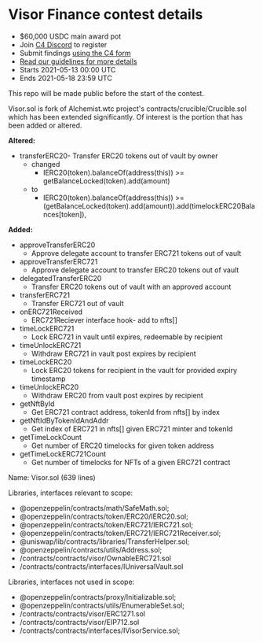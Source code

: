# Visor Finance contest details
- $60,000 USDC main award pot
- Join [C4 Discord](https://discord.gg/EY5dvm3evD) to register
- Submit findings [using the C4 form](https://c4-TBD.netlify.app/)
- [Read our guidelines for more details](https://code423n4.com/compete)
- Starts 2021-05-13 00:00 UTC
- Ends 2021-05-18 23:59 UTC

This repo will be made public before the start of the contest.

Visor.sol is fork of Alchemist.wtc project's contracts/crucible/Crucible.sol which has been extended significantly.
  Of interest is the portion that has been added or altered.

**Altered:**
- transferERC20- Transfer ERC20 tokens out of vault by owner
  - changed 
    - IERC20(token).balanceOf(address(this)) >= getBalanceLocked(token).add(amount)
  - to 
    - IERC20(token).balanceOf(address(this)) >= (getBalanceLocked(token).add(amount)).add(timelockERC20Balances[token]),

**Added:**
- approveTransferERC20
  - Approve delegate account to transfer ERC721 tokens out of vault
- approveTransferERC721
  - Approve delegate account to transfer ERC20 tokens out of vault
- delegatedTransferERC20
  - Transfer ERC20 tokens out of vault with an approved account
- transferERC721
  - Transfer ERC721 out of vault
- onERC721Received
  - ERC721Reciever interface hook- add to nfts[] 
- timeLockERC721
  - Lock ERC721 in vault until expires, redeemable by recipient
- timeUnlockERC721
  - Withdraw ERC721 in vault post expires by recipient
- timeLockERC20
  - Lock ERC20 tokens for recipient in the vault for provided expiry timestamp 
- timeUnlockERC20
  - Withdraw ERC20 from vault post expires by recipient
- getNftById
  - Get ERC721 contract address, tokenId from nfts[] by index
- getNftIdByTokenIdAndAddr
  - Get index of ERC721 in nfts[] given ERC721 minter and tokenId
- getTimeLockCount
  - Get number of ERC20 timelocks for given token address
- getTimeLockERC721Count
  - Get number of timelocks for NFTs of a given ERC721 contract

Name:
Visor.sol (639 lines)

Libraries, interfaces relevant to scope:

- @openzeppelin/contracts/math/SafeMath.sol;
- @openzeppelin/contracts/token/ERC20/IERC20.sol;
- @openzeppelin/contracts/token/ERC721/IERC721.sol;
- @openzeppelin/contracts/token/ERC721/IERC721Receiver.sol;
- @uniswap/lib/contracts/libraries/TransferHelper.sol;
- @openzeppelin/contracts/utils/Address.sol;
- /contracts/contracts/visor/OwnableERC721.sol
- /contracts/contracts/interfaces/IUniversalVault.sol

Libraries, interfaces not used in scope:

- @openzeppelin/contracts/proxy/Initializable.sol;
- @openzeppelin/contracts/utils/EnumerableSet.sol;
- /contracts/contracts/visor/ERC1271.sol
- /contracts/contracts/visor/EIP712.sol
- /contracts/contracts/interfaces/IVisorService.sol;
